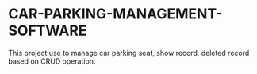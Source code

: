 # CAR-PARKING-MANAGEMENT-SOFTWARE
This project  use to manage car parking seat, show record, deleted record  based on CRUD operation.
